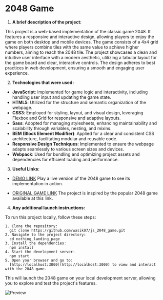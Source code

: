 # **2048 Game**

1. **A brief description of the project:**

  This project is a web-based implementation of the classic game 2048. It features a responsive and interactive design, allowing players to enjoy the game on both desktop and mobile devices. The game consists of a 4x4 grid where players combine tiles with the same value to achieve higher numbers, aiming to reach the 2048 tile. The project showcases a clean and intuitive user interface with a modern aesthetic, utilizing a tabular layout for the game board and clear, interactive controls. The design adheres to best practices in web development, ensuring a smooth and engaging user experience.

2. **Technologies that were used:**

  - **JavaScript**: Implemented for game logic and interactivity, including handling user input and updating the game state.
  - **HTML5**: Utilized for the structure and semantic organization of the webpage.
  - **CSS3**: Employed for styling, layout, and visual design, leveraging Flexbox and Grid for responsive and adaptive layouts.
  - **Sass**: Adopted for managing stylesheets, enhancing maintainability and scalability through variables, nesting, and mixins.
  - **BEM (Block Element Modifier)**: Applied for a clear and consistent CSS architecture, facilitating modular and reusable code.
  - **Responsive Design Techniques**: Implemented to ensure the webpage adapts seamlessly to various screen sizes and devices.
  - **Webpack**: Used for bundling and optimizing project assets and dependencies for efficient loading and performance.

3. **Useful Links:**
- [DEMO LINK](https://github.com/wasik07/js_2048_game/)
    Play a live version of the 2048 game to see its implementation in action.

- [ORIGINAL GAME LINK](https://play2048.co/)
    The project is inspired by the popular 2048 game available at this link.

4. **Any additional launch instructions:**

To run this project locally, follow these steps:

    1. Clone the repository:
      git clone https://github.com/wasik07/js_2048_game.git
    2. Navigate to the project directory:
      cd nothing_landing_page
    3. Install the dependencies:
      npm install
    4. Start the development server:
      npm start
    5. Open your browser and go to:
      [http://localhost:3000](http://localhost:3000) to view and interact with the 2048 game.

This will launch the 2048 game on your local development server, allowing you to explore and test the project's features.

![Preview](./src/images/reference.png)
